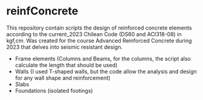 # reinfConcrete
This repository contain scripts the design of reinforced concrete elements according to the current_2023 Chilean Code (DS60 and ACI318-08) in kgf,cm. Was created for the course Advanced Reinforced Concrete during 2023 that delves into seismic resistant design.
- Frame elements (Columns and Beams, for the columns, the script also calculate the length that should be used)
- Walls {I used T-shaped walls, but the code allow the analysis and design for any wall shape and reinforcement)
- Slabs
- Foundations (isolated footings)

